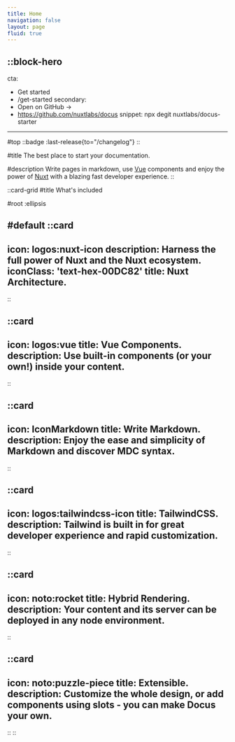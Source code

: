 ```yaml
---
title: Home
navigation: false
layout: page
fluid: true
---
```


::block-hero
---
cta:
  - Get started
  - /get-started
secondary:
  - Open on GitHub →
  - https://github.com/nuxtlabs/docus
snippet: npx degit nuxtlabs/docus-starter
---

#top
::badge
  :last-release{to="/changelog"}
::

#title
The best place to start your documentation.

#description
Write pages in markdown, use [Vue](https://vuejs.org) components and enjoy the power of [Nuxt](https://nuxtjs.org) with a blazing fast developer experience.
::

::card-grid
#title
What's included

#root
:ellipsis

#default
  ::card
  ---
  icon: logos:nuxt-icon
  description: Harness the full power of Nuxt and the Nuxt ecosystem.
  iconClass: 'text-hex-00DC82'
  title: Nuxt Architecture.
  ---
  ::

  ::card
  ---
  icon: logos:vue
  title: Vue Components.
  description: Use built-in components (or your own!) inside your content.
  ---
  ::

  ::card
  ---
  icon: IconMarkdown
  title: Write Markdown.
  description: Enjoy the ease and simplicity of Markdown and discover MDC syntax.
  ---
  ::

  ::card
  ---
  icon: logos:tailwindcss-icon
  title: TailwindCSS.
  description: Tailwind is built in for great developer experience and rapid customization.
  ---
  ::

  ::card
  ---
  icon: noto:rocket
  title: Hybrid Rendering.
  description: Your content and its server can be deployed in any node environment.
  ---
  ::

  ::card
  ---
  icon: noto:puzzle-piece
  title: Extensible.
  description: Customize the whole design, or add components using slots - you can make Docus your own.
  ---
  ::
::
